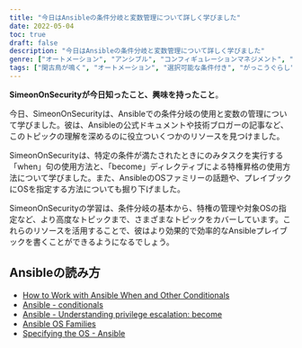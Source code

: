```yaml
---
title: "今日はAnsibleの条件分岐と変数管理について詳しく学びました"
date: 2022-05-04
toc: true
draft: false
description: "今日はAnsibleの条件分岐と変数管理について詳しく学びました"
genre: ["オートメーション", "アンシブル", "コンフィギュレーションマネジメント", "ITインフラ", "デブオプス", "プレイブック開発", "バリアブルマネジメント", "条件付き実行"]
tags: ["閑古鳥が鳴く", "オートメーション", "選択可能な条件付き", "がっこうぐらし", "ansibleプレイブック", "ansible playbookのコレクション", "エンスーコレクション", "変数", "Ansible ドキュメント", "技術系ブロガー", "Ansibleの条件分岐", "タスク実行", "特権のエスカレーション", "ディレクティブになる", "Ansible OS ファミリ", "対象OS", "プレイブック開発の効率化", "ダイナミック・オートメーション", "コンフィギュレーション・マネジメントのベストプラクティス", "インフラストラクチャ・オートメーション", "DevOpsツール", "AnsibleのTipsとTricks"]
---
```


**SimeonOnSecurityが今日知ったこと、興味を持ったこと**。

今日、SimeonOnSecurityは、Ansibleでの条件分岐の使用と変数の管理について学びました。彼は、Ansibleの公式ドキュメントや技術ブロガーの記事など、このトピックの理解を深めるのに役立ついくつかのリソースを見つけました。

SimeonOnSecurityは、特定の条件が満たされたときにのみタスクを実行する「when」句の使用方法と、「become」ディレクティブによる特権昇格の使用方法について学びました。また、AnsibleのOSファミリーの話題や、プレイブックにOSを指定する方法についても掘り下げました。

SimeonOnSecurityの学習は、条件分岐の基本から、特権の管理や対象OSの指定など、より高度なトピックまで、さまざまなトピックをカバーしています。これらのリソースを活用することで、彼はより効果的で効率的なAnsibleプレイブックを書くことができるようになるでしょう。

## Ansibleの読み方
- [How to Work with Ansible When and Other Conditionals](https://adamtheautomator.com/ansible-when/)
- [Ansible - conditionals](https://docs.ansible.com/ansible/latest/user_guide/playbooks_conditionals.html)
- [Ansible - Understanding privilege escalation: become](https://docs.ansible.com/ansible/latest/user_guide/become.html)
- [Ansible OS Families](https://techviewleo.com/list-of-ansible-os-family-distributions-facts/)
- [Specifying the OS - Ansible](https://stackoverflow.com/questions/33762738/specifying-the-os-ansible)
